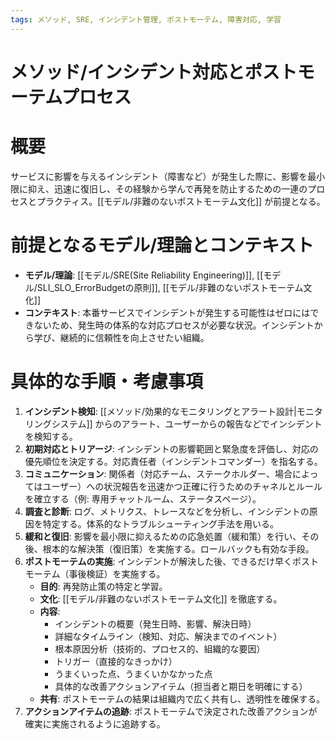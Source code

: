 ```yaml
---
tags: メソッド, SRE, インシデント管理, ポストモーテム, 障害対応, 学習
---
```

# メソッド/インシデント対応とポストモーテムプロセス

# 概要
サービスに影響を与えるインシデント（障害など）が発生した際に、影響を最小限に抑え、迅速に復旧し、その経験から学んで再発を防止するための一連のプロセスとプラクティス。[[モデル/非難のないポストモーテム文化]] が前提となる。

# 前提となるモデル/理論とコンテキスト
* **モデル/理論**: [[モデル/SRE(Site Reliability Engineering)]], [[モデル/SLI_SLO_ErrorBudgetの原則]], [[モデル/非難のないポストモーテム文化]]
* **コンテキスト**: 本番サービスでインシデントが発生する可能性はゼロにはできないため、発生時の体系的な対応プロセスが必要な状況。インシデントから学び、継続的に信頼性を向上させたい組織。

# 具体的な手順・考慮事項
1.  **インシデント検知**: [[メソッド/効果的なモニタリングとアラート設計|モニタリングシステム]] からのアラート、ユーザーからの報告などでインシデントを検知する。
2.  **初期対応とトリアージ**: インシデントの影響範囲と緊急度を評価し、対応の優先順位を決定する。対応責任者（インシデントコマンダー）を指名する。
3.  **コミュニケーション**: 関係者（対応チーム、ステークホルダー、場合によってはユーザー）への状況報告を迅速かつ正確に行うためのチャネルとルールを確立する（例: 専用チャットルーム、ステータスページ）。
4.  **調査と診断**: ログ、メトリクス、トレースなどを分析し、インシデントの原因を特定する。体系的なトラブルシューティング手法を用いる。
5.  **緩和と復旧**: 影響を最小限に抑えるための応急処置（緩和策）を行い、その後、根本的な解決策（復旧策）を実施する。ロールバックも有効な手段。
6.  **ポストモーテムの実施**: インシデントが解決した後、できるだけ早くポストモーテム（事後検証）を実施する。
    * **目的**: 再発防止策の特定と学習。
    * **文化**: [[モデル/非難のないポストモーテム文化]] を徹底する。
    * **内容**:
        * インシデントの概要（発生日時、影響、解決日時）
        * 詳細なタイムライン（検知、対応、解決までのイベント）
        * 根本原因分析（技術的、プロセス的、組織的な要因）
        * トリガー（直接的なきっかけ）
        * うまくいった点、うまくいかなかった点
        * 具体的な改善アクションアイテム（担当者と期日を明確にする）
    * **共有**: ポストモーテムの結果は組織内で広く共有し、透明性を確保する。
7.  **アクションアイテムの追跡**: ポストモーテムで決定された改善アクションが確実に実施されるように追跡する。

